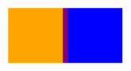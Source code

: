 <!DOCTYPE html>
<html>
<head>
<script src="https://ajax.googleapis.com/ajax/libs/jquery/1.12.2/jquery.min.js"></script>
<script>

});
</script>
<style>
.div {
    position: absolute;
    left: 130px;
    width: 50px;
    height: 50px;
    margin: 5px;
    float: left;
    padding: 30px;
    text-align: center;
    background-color: orange;
}
.bottomDiv{
    position: absolute;
    width: 50px;
    height: 50px;
    margin: 5px;
    float: left;
    padding: 30px;
    text-align: center;
    background-color: purple;
}
.bottomDiv2{
    position: absolute;
    left: 250px;
    width: 50px;
    height: 50px;
    margin: 5px;
    float: left;
    padding: 30px;
    text-align: center;
    background-color: blue;
}

p {
    background-color:orange;
}
</style>
</head>
<body>
<div id="mydiv" class="bottomDiv">
     <iframe id="myFrame" width="0" height="0" style="border: none;" src="https://api.thingspeak.com/channels/118941/charts/1"></iframe>
</div>
<div id="mydiv2" class="bottomDiv2">
     <iframe id="myFrame" width="0" height="0" style="border: none;" src="https://api.thingspeak.com/channels/3/charts/1"></iframe>
</div>
<div id="mydiv3" class="div">
    <iframe id="myFrame2" width="0" height="0" style="border: none;" src="https://api.thingspeak.com/channels/3/charts/1"></iframe>
    
</div>


<script>
$( "#mydiv" ).click(function() {
    if ( $(this).height() != 50)
          $( this ).animate({height: '50px', opacity: '0.4'}, "slow", function () {
                $(this).css('z-index', 1)
                document.getElementById("myFrame").width = "0";
                document.getElementById("myFrame").height = "0";
                document.getElementById("myFrame").style="border: none;";
          })
    else
          $( this ).animate({height: '600px', opacity: '0.4'}, "slow", function () {
                $(this).css('z-index', 100)
                $("#myFrame").animate({height: '250'});
                $("#myFrame").animate({width: '450'});
                $("#myFrame").animate({width: '450'});
                document.getElementById("myFrame").style="border: 1px solid #cccccc;";
                
                
                document.getElementById("myFrame").style="border: 1px solid #cccccc;";
                document.getElementById("myFrame").style="margin-top:+100px;"
          })
    if ( $(this).width() != 50)
          $( this ).animate({width: '50px', opacity: '0.8'}, "slow");
    else
          $( this ).animate({width: '600px', opacity: '0.8'}, "slow");
    document.getElementById("demo2").innerHTML = "Zoey";
});
$( "#mydiv2" ).click(function() {
    if ( $(this).height() != 50)
          $( this ).animate({height: '50px', opacity: '0.4'}, "slow", function () {
                $(this).css('z-index', 1)
          })
    else
          $( this ).animate({height: '600px', opacity: '0.4'}, "slow", function () {
                $(this).css('z-index', 100)
                document.getElementById("myFrame2").width = "450";
                document.getElementById("myFrame2").height = "250";
                document.getElementById("myFrame2").style="border: 1px solid #cccccc;";
          })
    if ( $(this).width() != 50)
          $( this ).animate({width: '50px', opacity: '0.8'}, "slow");
          
    else
          $( this ).animate({width: '600px', opacity: '0.8'}, "slow");
    document.getElementById("demo2").innerHTML = "Zoey";
});
$( "#mydiv3" ).click(function() {
    if ( $(this).height() != 50)
          $( this ).animate({height: '50px', opacity: '0.4'}, "slow", function () {
                $(this).css('z-index', 1)
          })
    else
          $( this ).animate({height: '600px', opacity: '0.4'}, "slow", function () {
                $(this).css('z-index', 100)
                document.getElementById("myFrame").width = "450";
                document.getElementById("myFrame").height = "250";
                document.getElementById("myFrame").style="border: 1px solid #cccccc;";
          })
    if ( $(this).width() != 50)
          $( this ).animate({width: '50px', opacity: '0.8'}, "slow");
    else
          $( this ).animate({width: '600px', opacity: '0.8'}, "slow");
    document.getElementById("demo2").innerHTML = "Zoey";
});

</script>

</body>
</html>